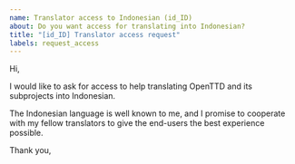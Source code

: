 ```yaml
---
name: Translator access to Indonesian (id_ID)
about: Do you want access for translating into Indonesian?
title: "[id_ID] Translator access request"
labels: request_access
---
```


<!-- translator: id_ID -->
<!-- Please do not edit the header of this template. If you have something to add, do this at the end. -->

Hi,

I would like to ask for access to help translating OpenTTD and its subprojects into Indonesian.

The Indonesian language is well known to me, and I promise to cooperate with my fellow translators to give the end-users the best experience possible.

<!-- DO NOT modify anything above this line; feel free to add a personal touch below this line -->

Thank you,
